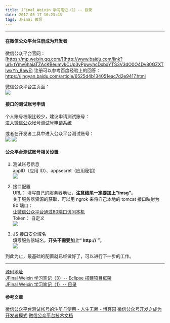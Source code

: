 ```yaml
---
title: JFinal Weixin 学习笔记（1）-- 目录
date: 2017-05-17 10:23:43
tags: JFinal 微信
---
```


----
#### 在微信公众平台注册成为开发者  

微信公众平台官网：  
[https://mp.weixin.qq.com/](http://www.baidu.com/link?url=tYmv6hajaTZAcKBeumvkCUp3yPpwyhcDxbxYTS3V3dO0O4Dv80GZXTlwxYn_8awE)
注册可以参考百度经验上的回答：  
https://jingyan.baidu.com/article/6525d4b134051eac7d2e9417.html

微信公众平台主页面：  
![](http://upload-images.jianshu.io/upload_images/5343805-9f4bdf2be9481016.png?imageMogr2/auto-orient/strip%7CimageView2/2/w/1240)

#### 接口的测试账号申请  
个人账号权限比较少，建议申请测试账号：  
[进入微信公众帐号测试号申请系统](http://mp.weixin.qq.com/debug/cgi-bin/sandbox?t=sandbox/login)
  
或者在开发者工具中进入公众平台测试账号：  
![](http://upload-images.jianshu.io/upload_images/5343805-c6400ba5740ad959.png?imageMogr2/auto-orient/strip%7CimageView2/2/w/1240)
![](http://upload-images.jianshu.io/upload_images/5343805-e55f2cc1cef0ad40.png?imageMogr2/auto-orient/strip%7CimageView2/2/w/1240)
  
#### 公众平台测试账号相关设置
  
1. 测试账号信息  
appID（应用 ID）、appsecret（应用秘钥）  
![](http://upload-images.jianshu.io/upload_images/5343805-d5dc7bbc1050ac0c.png?imageMogr2/auto-orient/strip%7CimageView2/2/w/1240)
  
2. 接口配置  
URL： 填写自己的服务器地址，**注意结尾一定要加上“/msg”**。  
关于服务器资源的获取，可以用 ngrok 来将自己本地的 tomcat 接口映射为 80 端口：  
[让微信公众平台通过80端口访问本机](http://www.cnblogs.com/zyw-205520/p/4733062.html)  
Token： 自定义  
![](http://upload-images.jianshu.io/upload_images/5343805-61056e30d665d56b.png?imageMogr2/auto-orient/strip%7CimageView2/2/w/1240)  

3. JS 接口安全域名  
填写服务器域名，**开头不需要加上“ http:// ”**。  
![](http://upload-images.jianshu.io/upload_images/5343805-3e11ef73ba57dfd2.png?imageMogr2/auto-orient/strip%7CimageView2/2/w/1240)  
  
到此为止，最基础的配置就已经做好了，可以进行下一步的工作。  

----
[源码地址](http://git.oschina.net/NanCarp/jfinal-weixin-nancarp)  
[JFinal Weixin 学习笔记（3）-- Eclipse 搭建项目框架](http://www.jianshu.com/p/fbf80b794c65)  
[JFinal Weixin 学习笔记（1）-- 目录](http://www.jianshu.com/p/0ea20e77cf29)    
  
#### 参考文章
[微信公众平台测试帐号的注册与使用 - 人生无赖 - 博客园](https://www.baidu.com/link?url=DmdinFOZnfkROj6jj0xrJI-4d67eguNmo9J6XTqfnolcWwzr-8sFam7KQ_rDGHz9s1Xlt9_G-TmwftIXoQo90K&wd=&eqid=c1d1a0a50006354f00000005591bacff)
[微信公众号开发之成为开发者模式](http://www.jianshu.com/p/a87d4b9f9424)
[微信公众平台技术文档 ](https://mp.weixin.qq.com/wiki)